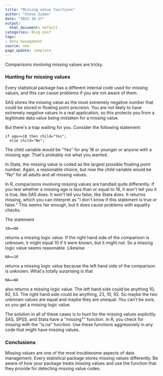 ```yaml
---
title: "Missing value functions"
author: "Steve Simon"
date: "2022-10-27"
output:
  html_document: default
categories: Blog post
tags:
- Data management
source: new
page_update: complete
---
```


Comparisons involving missing values are tricky. 

### Hunting for missing values 

Every statistical package has a different internal code used for missing values, and this can cause problems if you are not aware of them.

SAS stores the missing value as the most extremely negative number that could be stored in floating point precision. You are not likely to have extremely negative values in a real application, so this protects you from a legitimate data value being mistaken for a missing value.

But there's a trap waiting for you. Consider the following statement:

```
if age<=18 then child="Yes";
  else child="No";
```

The child variable would be "Yes" for any 18 or younger or anyone with a missing age. That's probably not what you wanted.

In Stata, the missing value is coded as the largest possible floating point number. Again, a reasonable choice, but now the child variable would be "No" for all adults and all missing values.

In R, comparisons involving missing values are handled quite differently. If you test whether a missing age is less than or equal to 18, it won't tell you it is true, like SAS does. It won't tell you false, like Stata does. It returms missing, which you can interpret as "I don't know if this statement is true or false." This seems fair enough, but it does cause problems with equality checks.

The statement

```
10==NA
```

returns a missing logic value. If the right hand side of the comparison is unknown, it might equal 10 if it were known, but it might not. So a missing logic value seems reasonable. Likewise

```
NA==10
```

returns a missing logic value because the left hand side of the comparison is unknown. What's totally surprising is that

```
NA==NA
```

also returns a missing logic value. The left hand side could be anything 10, 82, 53. The right hand side could be anything, 23, 10, 92. So maybe the two unknown values are equal and maybe they are unequal. You can't be sure, so you get a missing logic value.

The solution in all of these cases is to hunt for the missing values explicitly. SAS, SPSS, and Stata have a "missing"" function. In R, you check for missing with the "is.na" function. Use these functions aggressively in any code that might have missing values.

### Conclusions

Missing values are one of the most troublesome aspects of data management. Every statistical package stores missing values differently. Be aware of how your package treats missing values and use the function that they provide for detecting missing value codes.

